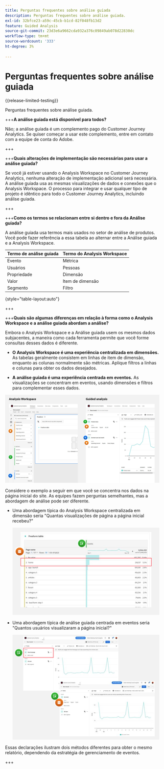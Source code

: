 ```yaml
---
title: Perguntas frequentes sobre análise guiada
description: Perguntas frequentes sobre análise guiada.
exl-id: 32bfce23-a59c-45cb-b1cd-82f048fb13d2
feature: Guided Analysis
source-git-commit: 23d3e6a9662cda932a376c09849ab078d22830dc
workflow-type: tm+mt
source-wordcount: '333'
ht-degree: 3%

---
```


# Perguntas frequentes sobre análise guiada

{{release-limited-testing}}

Perguntas frequentes sobre análise guiada.

+++**A análise guiada está disponível para todos?**

Não; a análise guiada é um complemento pago do Customer Journey Analytics. Se quiser começar a usar este complemento, entre em contato com a equipe de conta do Adobe.

+++

+++**Quais alterações de implementação são necessárias para usar a análise guiada?**

Se você já estiver usando o Analysis Workspace no Customer Journey Analytics, nenhuma alteração de implementação adicional será necessária. A análise guiada usa as mesmas visualizações de dados e conexões que o Analysis Workspace. O processo para integrar e usar qualquer tipo de projeto é idêntico para todo o Customer Journey Analytics, incluindo análise guiada.

+++

+++**Como os termos se relacionam entre si dentro e fora da Análise guiada?**

A análise guiada usa termos mais usados no setor de análise de produtos. Você pode fazer referência a essa tabela ao alternar entre a Análise guiada e a Analysis Workspace.

| Termo de análise guiada | Termo do Analysis Workspace |
| --- | --- |
| Evento  | Métrica |
| Usuários | Pessoas |
| Propriedade | Dimensão |
| Valor | Item de dimensão |
| Segmento | Filtro |

{style="table-layout:auto"}

+++

+++**Quais são algumas diferenças em relação à forma como o Analysis Workspace e a análise guiada abordam a análise?**

Embora o Analysis Workspace e a Análise guiada usem os mesmos dados subjacentes, a maneira como cada ferramenta permite que você forme consultas desses dados é diferente.

* **O Analysis Workspace é uma experiência centralizada em dimensões.** As tabelas geralmente consistem em linhas de item de dimensão, enquanto as colunas normalmente são métricas. Aplique filtros a linhas e colunas para obter os dados desejados.

* **A análise guiada é uma experiência centrada em eventos.** As visualizações se concentram em eventos, usando dimensões e filtros para complementar esses dados.

![Estrutura](assets/structure.png)

Considere o exemplo a seguir em que você se concentra nos dados na página inicial do site. As equipes fazem perguntas semelhantes, mas a abordagem de análise pode ser diferente.

* Uma abordagem típica do Analysis Workspace centralizada em dimensão seria &quot;Quantas visualizações de página a página inicial recebeu?&quot;

  ![Dimension centralizado](assets/dimension-centered.png)

* Uma abordagem típica de análise guiada centrada em eventos seria &quot;Quantos usuários visualizaram a página inicial?&quot;

  ![Evento centralizado](assets/event-centered.png)

Essas declarações ilustram dois métodos diferentes para obter o mesmo relatório, dependendo da estratégia de gerenciamento de eventos.

+++
